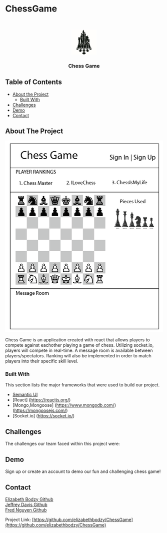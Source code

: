 # ChessGame


<!-- PROJECT LOGO -->
<br />
<p align="center">
  <a href="https://github.com/elizabethbodzy/ChessGame">
    <img src="images/logo.jpg" alt="Logo" width="80" height="80">
  </a>

  <h3 align="center">Chess Game</h3>

  
<!-- TABLE OF CONTENTS -->
## Table of Contents

* [About the Project](#about-the-project)
  * [Built With](#built-with)
* [Challenges](#challenges)
* [Demo](#demo)
* [Contact](#contact)


<!-- ABOUT THE PROJECT -->
## About The Project

[![Product Name Screen Shot][product-screenshot]](./images/chess-game-example.png)

 Chess Game is an application created with react that allows players to compete against eachother playing a game of chess. Utilizing socket.io, players will compete in real-time. A message room is available between players/spectators. Ranking will also be implemented in order to match players into their specific skill level.

### Built With
This section lists the major frameworks that were used to build our project. 
* [Semantic UI](https://semantic-ui.com/)
* [React] (https://reactjs.org/)
* [Mongo,Mongoose] (https://www.mongodb.com/) (https://mongoosejs.com/)
* [Socket.io] (https://socket.io/)

## Challenges
The challenges our team faced within this project were:


<!-- DEMO -->
## Demo

Sign up or create an account to demo our fun and challenging chess game!
<!-- (//link to heroku or deployed project ) -->
<!-- //Recording of us playing game -->

<!-- CONTACT -->
## Contact

[Elizabeth Bodzy Github](https://github.com/elizabethbodzy) <br>
[Jeffrey Davis Github](https://github.com/FeeterMcGeeter) <br>
[Fred Nguyen Github](https://github.com/fred-h-nguyen)


Project Link: [https://github.com/elizabethbodzy/ChessGame](https://github.com/elizabethbodzy/ChessGame)


<!-- MARKDOWN LINKS & IMAGES -->
<!-- https://www.markdownguide.org/basic-syntax/#reference-style-links -->
[contributors-shield]: https://img.shields.io/github/contributors/othneildrew/Best-README-Template.svg?style=flat-square
[contributors-url]: https://github.com/othneildrew/Best-README-Template/graphs/contributors
[forks-shield]: https://img.shields.io/github/forks/othneildrew/Best-README-Template.svg?style=flat-square
[forks-url]: https://github.com/othneildrew/Best-README-Template/network/members
[stars-shield]: https://img.shields.io/github/stars/othneildrew/Best-README-Template.svg?style=flat-square
[stars-url]: https://github.com/othneildrew/Best-README-Template/stargazers
[issues-shield]: https://img.shields.io/github/issues/othneildrew/Best-README-Template.svg?style=flat-square
[issues-url]: https://github.com/othneildrew/Best-README-Template/issues
[license-shield]: https://img.shields.io/github/license/othneildrew/Best-README-Template.svg?style=flat-square
[license-url]: https://github.com/othneildrew/Best-README-Template/blob/master/LICENSE.txt
[linkedin-shield]: https://img.shields.io/badge/-LinkedIn-black.svg?style=flat-square&logo=linkedin&colorB=555
[linkedin-url]: https://linkedin.com/in/othneildrew
[product-screenshot]: images/chess-game-example.png
